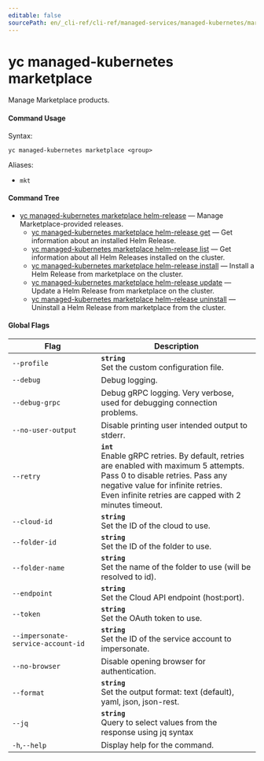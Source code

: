 ```yaml
---
editable: false
sourcePath: en/_cli-ref/cli-ref/managed-services/managed-kubernetes/marketplace/index.md
---
```


# yc managed-kubernetes marketplace

Manage Marketplace products.

#### Command Usage

Syntax: 

`yc managed-kubernetes marketplace <group>`

Aliases: 

- `mkt`

#### Command Tree

- [yc managed-kubernetes marketplace helm-release](helm-release/index.md) — Manage Marketplace-provided releases.
	- [yc managed-kubernetes marketplace helm-release get](helm-release/get.md) — Get information about an installed Helm Release.
	- [yc managed-kubernetes marketplace helm-release list](helm-release/list.md) — Get information about all Helm Releases installed on the cluster.
	- [yc managed-kubernetes marketplace helm-release install](helm-release/install.md) — Install a Helm Release from marketplace on the cluster.
	- [yc managed-kubernetes marketplace helm-release update](helm-release/update.md) — Update a Helm Release from marketplace on the cluster.
	- [yc managed-kubernetes marketplace helm-release uninstall](helm-release/uninstall.md) — Uninstall a Helm Release from marketplace from the cluster.

#### Global Flags

| Flag | Description |
|----|----|
|`--profile`|<b>`string`</b><br/>Set the custom configuration file.|
|`--debug`|Debug logging.|
|`--debug-grpc`|Debug gRPC logging. Very verbose, used for debugging connection problems.|
|`--no-user-output`|Disable printing user intended output to stderr.|
|`--retry`|<b>`int`</b><br/>Enable gRPC retries. By default, retries are enabled with maximum 5 attempts.<br/>Pass 0 to disable retries. Pass any negative value for infinite retries.<br/>Even infinite retries are capped with 2 minutes timeout.|
|`--cloud-id`|<b>`string`</b><br/>Set the ID of the cloud to use.|
|`--folder-id`|<b>`string`</b><br/>Set the ID of the folder to use.|
|`--folder-name`|<b>`string`</b><br/>Set the name of the folder to use (will be resolved to id).|
|`--endpoint`|<b>`string`</b><br/>Set the Cloud API endpoint (host:port).|
|`--token`|<b>`string`</b><br/>Set the OAuth token to use.|
|`--impersonate-service-account-id`|<b>`string`</b><br/>Set the ID of the service account to impersonate.|
|`--no-browser`|Disable opening browser for authentication.|
|`--format`|<b>`string`</b><br/>Set the output format: text (default), yaml, json, json-rest.|
|`--jq`|<b>`string`</b><br/>Query to select values from the response using jq syntax|
|`-h`,`--help`|Display help for the command.|

